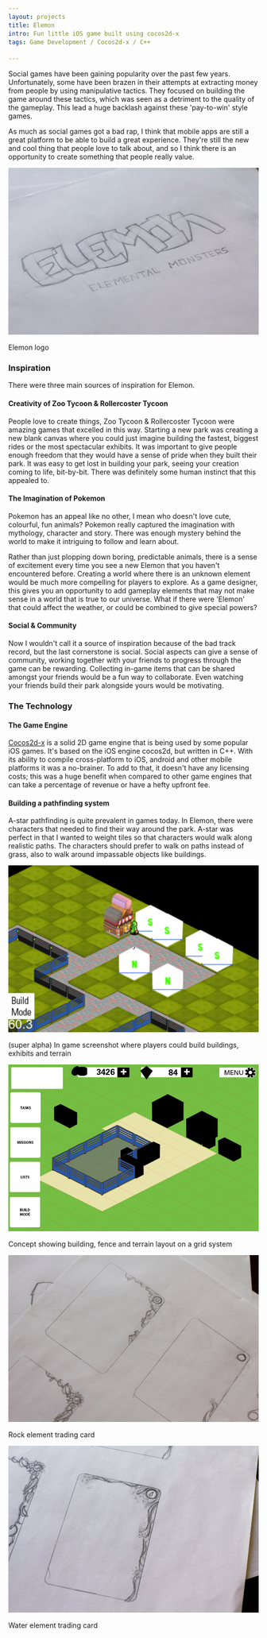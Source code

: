 ```yaml
---
layout: projects
title: Elemon
intro: Fun little iOS game built using cocos2d-x
tags: Game Development / Cocos2d-x / C++

---
```


Social games have been gaining popularity over the past few years. Unfortunately, some have been brazen in their attempts at extracting money from people by using manipulative tactics. They focused on building the game around these tactics, which was seen as a detriment to the quality of the gameplay. This lead a huge backlash against these 'pay-to-win' style games. 

As much as social games got a bad rap, I think that mobile apps are still a great platform to be able to build a great experience. They're still the new and cool thing that people love to talk about, and so I think there is an opportunity to create something that people really value.

![Elemon Logo](/images/elemon_logo.jpg)
<div class="caption">Elemon logo</div>

### Inspiration

There were three main sources of inspiration for Elemon.

#### Creativity of Zoo Tycoon &amp; Rollercoster Tycoon

People love to create things, Zoo Tycoon & Rollercoster Tycoon were amazing games that excelled in this way. Starting a new park was creating a new blank canvas where you could just imagine building the fastest, biggest rides or the most spectacular exhibits. It was important to give people enough freedom that they would have a sense of pride when they built their park. It was easy to get lost in building your park, seeing your creation coming to life, bit-by-bit. There was definitely some human instinct that this appealed to.

#### The Imagination of Pokemon

Pokemon has an appeal like no other, I mean who doesn't love cute, colourful, fun animals? Pokemon really captured the imagination with mythology, character and story. There was enough mystery behind the world to make it intriguing to follow and learn about. 

Rather than just plopping down boring, predictable animals, there is a sense of excitement every time you see a new Elemon that you haven't encountered before. Creating a world where there is an unknown element would be much more compelling for players to explore. As a game designer, this gives you an opportunity to add gameplay elements that may not make sense in a world that is true to our universe. What if there were 'Elemon' that could affect the weather, or could be combined to give special powers?

#### Social &amp; Community

Now I wouldn't call it a source of inspiration because of the bad track record, but the last cornerstone is social. Social aspects can give a sense of community, working together with your friends to progress through the game can be rewarding. Collecting in-game items that can be shared amongst your friends would be a fun way to collaborate. Even watching your friends build their park alongside yours would be motivating.

### The Technology

#### The Game Engine

[Cocos2d-x](http://www.cocos2d-x.org/) is a solid 2D game engine that is being used by some popular iOS games. It's based on the iOS engine cocos2d, but written in C++. With its ability to compile cross-platform to iOS, android and other mobile platforms it was a no-brainer. To add to that, it doesn't have any licensing costs; this was a huge benefit when compared to other game engines that can take a percentage of revenue or have a hefty upfront fee.


#### Building a pathfinding system

A-star pathfinding is quite prevalent in games today. In Elemon, there were characters that needed to find their way around the park. A-star was perfect in that I wanted to weight tiles so that characters would walk along realistic paths. The characters should prefer to walk on paths instead of grass, also to walk around impassable objects like buildings.



![Elemon In game screenshot](/images/elemon_in_game.jpg)
<div class="caption">(super alpha) In game screenshot where players could build buildings, exhibits and terrain</div>

![Elemon](/images/elemon_park_interface.jpg)
<div class="caption">Concept showing building, fence and terrain layout on a grid system</div>

![Elemon](/images/elemon_card_rock.jpg)
<div class="caption">Rock element trading card</div>

![Elemon](/images/elemon_card_water.jpg)
<div class="caption">Water element trading card</div>